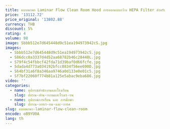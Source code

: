 ```yaml
---
title: แบบพกพา Laminar Flow Clean Room Hood การออกแบบกว้าง HEPA Filter สําหรับโรงพยาบาลห้องปฏิบัติการฟาร์มก่อสร้างใหม่มอเตอร์แบริ่ง
price: '13112.72'
price_original: '13802.88'
currency: THB
discount: 5%
rating: 4
volume: 98
image: Sbbb512e7d645448d9c51ea194973942cS.jpg
images:
  - Sbbb512e7d645448d9c51ea194973942cS.jpg
  - S86dcc0a3337d4d52aa68782b46c28440L.jpg
  - S79f4c54fbbcf42fda71d39baf0d66fcfe.jpg
  - Sdada4d773a034192bfcc0834f56ee690D.jpg
  - S64bf31a6f8a346aa9746a0d133e0e01c5.jpg
  - Sf7bf22060f774b81a125e5abac9eba686.jpg
video: ''
categories:
  - name: อุปกรณ์สำนักงานและโรงเรียน
    slug: ปกรณ-สำน-กงานและโรงเร-ยน
  - name: อุปกรณ์การเรียน และ การศึกษา
    slug: ปกรณ-การเร-ยน-และ-การศ
slug: แบบพกพา-laminar-flow-clean-room
encode: oB9YU0A
lang: th
---
```

  